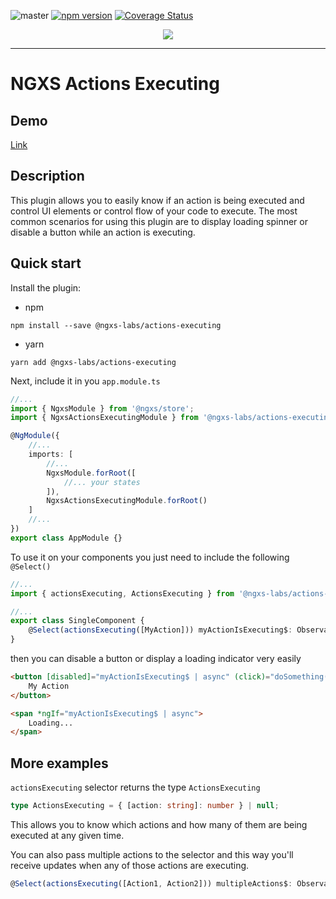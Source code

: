 ![master](https://github.com/ngxs-labs/actions-executing/workflows/main/badge.svg?branch=master) [![npm version](https://badge.fury.io/js/%40ngxs-labs%2Factions-executing.svg)](https://badge.fury.io/js/%40ngxs-labs%2Factions-executing) [![Coverage Status](https://coveralls.io/repos/github/ngxs-labs/actions-executing/badge.svg?branch=master)](https://coveralls.io/github/ngxs-labs/actions-executing?branch=master) 

<p align="center">
  <img src="https://raw.githubusercontent.com/ngxs-labs/emitter/master/docs/assets/logo.png">
</p>

---

# NGXS Actions Executing

## Demo

[Link](https://ngxs-labs-actions-executing.netlify.com/)

## Description

This plugin allows you to easily know if an action is being executed and control UI elements or control flow of your
code to execute. The most common scenarios for using this plugin are to display loading spinner or disable a button
while an action is executing.

## Quick start

Install the plugin:

-   npm

```console
npm install --save @ngxs-labs/actions-executing
```

-   yarn

```console
yarn add @ngxs-labs/actions-executing
```

Next, include it in you `app.module.ts`

```ts
//...
import { NgxsModule } from '@ngxs/store';
import { NgxsActionsExecutingModule } from '@ngxs-labs/actions-executing';

@NgModule({
    //...
    imports: [
        //...
        NgxsModule.forRoot([
            //... your states
        ]),
        NgxsActionsExecutingModule.forRoot()
    ]
    //...
})
export class AppModule {}
```

To use it on your components you just need to include the following `@Select()`

```ts
//...
import { actionsExecuting, ActionsExecuting } from '@ngxs-labs/actions-executing';

//...
export class SingleComponent {
    @Select(actionsExecuting([MyAction])) myActionIsExecuting$: Observable<ActionsExecuting>;
}
```

then you can disable a button or display a loading indicator very easily

```html
<button [disabled]="myActionIsExecuting$ | async" (click)="doSomething()">
    My Action
</button>

<span *ngIf="myActionIsExecuting$ | async">
    Loading...
</span>
```

## More examples

`actionsExecuting` selector returns the type `ActionsExecuting`

```ts
type ActionsExecuting = { [action: string]: number } | null;
```

This allows you to know which actions and how many of them are being executed at any given time.

You can also pass multiple actions to the selector and this way you'll receive updates when any of those actions are
executing.

```ts
@Select(actionsExecuting([Action1, Action2])) multipleActions$: Observable<ActionsExecuting>;
```
